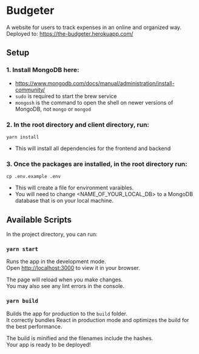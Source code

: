 # Budgeter
A website for users to track expenses in an online and organized way. \
Deployed to: https://the-budgeter.herokuapp.com/

## Setup

### 1. Install MongoDB here: 
- https://www.mongodb.com/docs/manual/administration/install-community/ 
- `sudo` is required to start the brew service
- `mongosh` is the command to open the shell on newer versions of MongoDB, not `mongo` or `mongod`  

### 2. In the root directory and client directory, run:

`yarn install` 
- This will install all dependencies for the frontend and backend 

### 3. Once the packages are installed, in the root directory run:

`cp .env.example .env` 
- This will create a file for environment varaibles. 
- You will need to change <NAME_OF_YOUR_LOCAL_DB> to a MongoDB database that is on your local machine. 

## Available Scripts

In the project directory, you can run:

### `yarn start`

Runs the app in the development mode.\
Open [http://localhost:3000](http://localhost:3000) to view it in your browser.

The page will reload when you make changes.\
You may also see any lint errors in the console.

### `yarn build`

Builds the app for production to the `build` folder.\
It correctly bundles React in production mode and optimizes the build for the best performance.

The build is minified and the filenames include the hashes.\
Your app is ready to be deployed!

